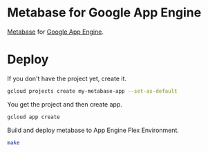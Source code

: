 Metabase for Google App Engine
==============================

[Metabase](https://www.metabase.com/) for [Google App Engine](https://cloud.google.com/appengine/).

# Deploy

If you don't have the project yet, create it.

```bash
gcloud projects create my-metabase-app --set-as-default
```

You get the project and then create app.

```bash
gcloud app create
```

Build and deploy metabase to App Engine Flex Environment.

```bash
make
```
